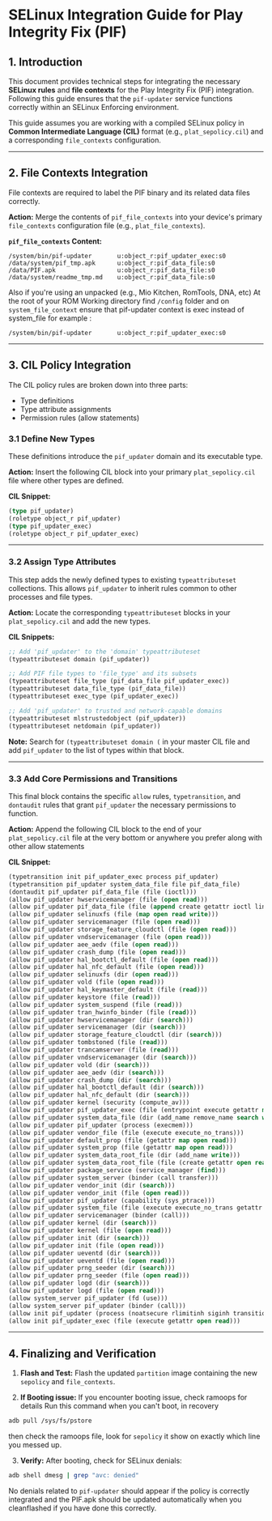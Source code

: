 # SELinux Integration Guide for Play Integrity Fix (PIF)

## 1. Introduction

This document provides technical steps for integrating the necessary **SELinux rules** and **file contexts** for the Play Integrity Fix (PIF) integration. Following this guide ensures that the `pif-updater` service functions correctly within an SELinux Enforcing environment.

This guide assumes you are working with a compiled SELinux policy in **Common Intermediate Language (CIL)** format (e.g., `plat_sepolicy.cil`) and a corresponding `file_contexts` configuration.

---

## 2. File Contexts Integration

File contexts are required to label the PIF binary and its related data files correctly.

**Action:** Merge the contents of `pif_file_contexts` into your device's primary `file_contexts` configuration file (e.g., `plat_file_contexts`).

**`pif_file_contexts` Content:**

```plaintext
/system/bin/pif-updater       u:object_r:pif_updater_exec:s0
/data/system/pif_tmp.apk      u:object_r:pif_data_file:s0
/data/PIF.apk                 u:object_r:pif_data_file:s0
/data/system/readme_tmp.md    u:object_r:pif_data_file:s0
```

Also if you're using an unpacked (e.g., Mio Kitchen, RomTools, DNA, etc)
At the root of your ROM Working directory find `/config` folder and on `system_file_context` ensure that pif-updater context is exec instead of system_file for example :

```plaintext
/system/bin/pif-updater       u:object_r:pif_updater_exec:s0
```

---

## 3. CIL Policy Integration

The CIL policy rules are broken down into three parts:

* Type definitions
* Type attribute assignments
* Permission rules (allow statements)

### 3.1 Define New Types

These definitions introduce the `pif_updater` domain and its executable type.

**Action:** Insert the following CIL block into your primary `plat_sepolicy.cil` file where other types are defined.

**CIL Snippet:**

```lisp
(type pif_updater)
(roletype object_r pif_updater)
(type pif_updater_exec)
(roletype object_r pif_updater_exec)
```

---

### 3.2 Assign Type Attributes

This step adds the newly defined types to existing `typeattributeset` collections. This allows `pif_updater` to inherit rules common to other processes and file types.

**Action:** Locate the corresponding `typeattributeset` blocks in your `plat_sepolicy.cil` and add the new types.

**CIL Snippets:**

```lisp
;; Add 'pif_updater' to the 'domain' typeattributeset
(typeattributeset domain (pif_updater))

;; Add PIF file types to 'file_type' and its subsets
(typeattributeset file_type (pif_data_file pif_updater_exec))
(typeattributeset data_file_type (pif_data_file))
(typeattributeset exec_type (pif_updater_exec))

;; Add 'pif_updater' to trusted and network-capable domains
(typeattributeset mlstrustedobject (pif_updater))
(typeattributeset netdomain (pif_updater))
```

**Note:** Search for `(typeattributeset domain (` in your master CIL file and add `pif_updater` to the list of types within that block.

---

### 3.3 Add Core Permissions and Transitions

This final block contains the specific `allow` rules, `typetransition`, and `dontaudit` rules that grant `pif_updater` the necessary permissions to function.

**Action:** Append the following CIL block to the end of your `plat_sepolicy.cil` file at the very bottom or anywhere you prefer along with other allow statements

**CIL Snippet:**

```lisp
(typetransition init pif_updater_exec process pif_updater)
(typetransition pif_updater system_data_file file pif_data_file)
(dontaudit pif_updater pif_data_file (file (ioctl)))
(allow pif_updater hwservicemanager (file (open read)))
(allow pif_updater pif_data_file (file (append create getattr ioctl link lock open read rename setattr unlink write)))
(allow pif_updater selinuxfs (file (map open read write)))
(allow pif_updater servicemanager (file (open read)))
(allow pif_updater storage_feature_cloudctl (file (open read)))
(allow pif_updater vndservicemanager (file (open read)))
(allow pif_updater aee_aedv (file (open read)))
(allow pif_updater crash_dump (file (open read)))
(allow pif_updater hal_bootctl_default (file (open read)))
(allow pif_updater hal_nfc_default (file (open read)))
(allow pif_updater selinuxfs (dir (open read)))
(allow pif_updater vold (file (open read)))
(allow pif_updater hal_keymaster_default (file (read)))
(allow pif_updater keystore (file (read)))
(allow pif_updater system_suspend (file (read)))
(allow pif_updater tran_hwinfo_binder (file (read)))
(allow pif_updater hwservicemanager (dir (search)))
(allow pif_updater servicemanager (dir (search)))
(allow pif_updater storage_feature_cloudctl (dir (search)))
(allow pif_updater tombstoned (file (read)))
(allow pif_updater trancamserver (file (read)))
(allow pif_updater vndservicemanager (dir (search)))
(allow pif_updater vold (dir (search)))
(allow pif_updater aee_aedv (dir (search)))
(allow pif_updater crash_dump (dir (search)))
(allow pif_updater hal_bootctl_default (dir (search)))
(allow pif_updater hal_nfc_default (dir (search)))
(allow pif_updater kernel (security (compute_av)))
(allow pif_updater pif_updater_exec (file (entrypoint execute getattr map open read)))
(allow pif_updater system_data_file (dir (add_name remove_name search write)))
(allow pif_updater pif_updater (process (execmem)))
(allow pif_updater vendor_file (file (execute execute_no_trans)))
(allow pif_updater default_prop (file (getattr map open read)))
(allow pif_updater system_prop (file (getattr map open read)))
(allow pif_updater system_data_root_file (dir (add_name write)))
(allow pif_updater system_data_root_file (file (create getattr open read setattr write)))
(allow pif_updater package_service (service_manager (find)))
(allow pif_updater system_server (binder (call transfer)))
(allow pif_updater vendor_init (dir (search)))
(allow pif_updater vendor_init (file (open read)))
(allow pif_updater pif_updater (capability (sys_ptrace)))
(allow pif_updater system_file (file (execute execute_no_trans getattr map open read)))
(allow pif_updater servicemanager (binder (call)))
(allow pif_updater kernel (dir (search)))
(allow pif_updater kernel (file (open read)))
(allow pif_updater init (dir (search)))
(allow pif_updater init (file (open read)))
(allow pif_updater ueventd (dir (search)))
(allow pif_updater ueventd (file (open read)))
(allow pif_updater prng_seeder (dir (search)))
(allow pif_updater prng_seeder (file (open read)))
(allow pif_updater logd (dir (search)))
(allow pif_updater logd (file (open read)))
(allow system_server pif_updater (fd (use)))
(allow system_server pif_updater (binder (call)))
(allow init pif_updater (process (noatsecure rlimitinh siginh transition)))
(allow init pif_updater_exec (file (execute getattr open read)))
```

---

## 4. Finalizing and Verification
1. **Flash and Test:** Flash the updated `partition` image containing the new `sepolicy` and `file_contexts`.

2. **If Booting issue:** If you encounter booting issue, check ramoops for details
Run this command when you can't boot, in recovery
```bash
adb pull /sys/fs/pstore
```
then check the ramoops file, look for `sepolicy` it show on exactly which line you messed up.

3. **Verify:** After booting, check for SELinux denials:

```bash
adb shell dmesg | grep "avc: denied"
```
No denials related to `pif-updater` should appear if the policy is correctly integrated and the PIF.apk should be updated automatically when you cleanflashed if you have done this correctly.

